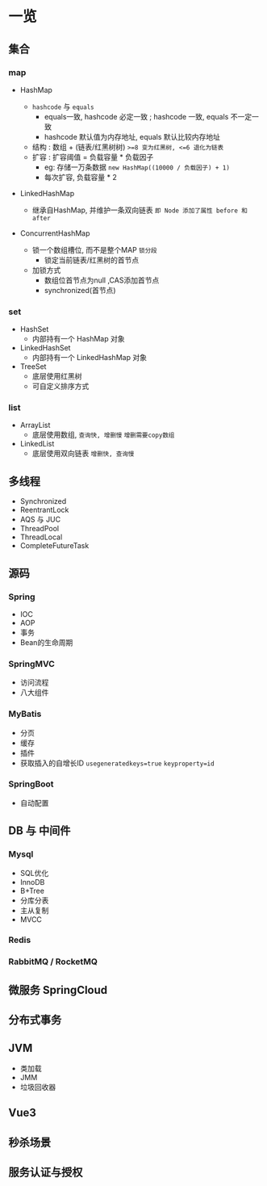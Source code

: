 # 一览

## 集合

### map

- HashMap
  - `hashcode` 与 `equals`
    - equals一致, hashcode 必定一致 ; hashcode 一致, equals 不一定一致
    - hashcode 默认值为内存地址, equals 默认比较内存地址
  - 结构 : 数组 + (链表/红黑树树)   `>=8 变为红黑树, <=6 退化为链表`
  - 扩容 : 扩容阈值 = 负载容量 * 负载因子
    - eg: 存储一万条数据 `new HashMap((10000 / 负载因子) + 1)`
    - 每次扩容, 负载容量 * 2

- LinkedHashMap
  - 继承自HashMap, 并维护一条双向链表 `即 Node 添加了属性 before 和 after`

- ConcurrentHashMap
  - 锁一个数组槽位, 而不是整个MAP `锁分段`
    - 锁定当前链表/红黑树的首节点
  - 加锁方式
    - 数组位首节点为null ,CAS添加首节点
    - synchronized(首节点)

### set

- HashSet
  - 内部持有一个 HashMap 对象
- LinkedHashSet
  - 内部持有一个 LinkedHashMap 对象
- TreeSet
  - 底层使用红黑树
  - 可自定义排序方式

### list

- ArrayList
  - 底层使用数组, `查询快, 增删慢` `增删需要copy数组`
- LinkedList
  - 底层使用双向链表  `增删快, 查询慢`

## 多线程

- Synchronized
- ReentrantLock
- AQS 与 JUC
- ThreadPool
- ThreadLocal
- CompleteFutureTask

## 源码

### Spring

- IOC
- AOP
- 事务
- Bean的生命周期

### SpringMVC

- 访问流程
- 八大组件

### MyBatis

- 分页
- 缓存
- 插件
- 获取插入的自增长ID  `usegeneratedkeys=true`  `keyproperty=id`

### SpringBoot

- 自动配置

## DB 与 中间件

### Mysql

- SQL优化
- InnoDB
- B+Tree
- 分库分表
- 主从复制
- MVCC

### Redis

### RabbitMQ / RocketMQ

## 微服务 SpringCloud

## 分布式事务

## JVM

- 类加载
- JMM
- 垃圾回收器

## Vue3

## 秒杀场景

## 服务认证与授权
